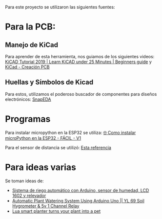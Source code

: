 Para este proyecto se utilizaron las siguientes fuentes:

# Para la PCB:

## Manejo de KiCad

Para aprender de esta herramienta, nos guiamos de los siguientes videos: [KiCAD Tutorial 2019 | Learn KiCAD under 25 Minutes | Beginners guide](https://www.youtube.com/watch?v=-tN14xlWWmA) y [KiCad - Creación PCB](https://www.youtube.com/watch?v=97bb8JzCrmw)

## Huellas y Símbolos de Kicad

Para estos, utilizamos el poderoso buscador de componentes para diseños electrónicos: [SnapEDA](https://www.snapeda.com/)

# Programas

Para instalar micropython en la ESP32 se utiliza: [🤓 Como instalar microPython en la ESP32 - FÁCIL - V1](https://www.youtube.com/watch?v=RLqPB1PM6gE)

Para el sensor de distancia se utilizó: [Esta referencia](https://randomnerdtutorials.com/micropython-hc-sr04-ultrasonic-esp32-esp8266/)

# Para ideas varias

Se toman ideas de:
- [Sistema de riego automático con Arduino, sensor de humedad, LCD 1602 y relevador](https://www.youtube.com/watch?v=VXAt_d_ldxU.)
- [Automatic Plant Watering System Using Arduino Uno || YL 69 Soil Hygrometer & 5v 1 Channel Relay](https://www.youtube.com/watch?v=Yl5C-ipnRPw)
- [Lua smart planter turns your plant into a pet](https://www.facebook.com/watch/?v=862962648395938&ref=sharing)
